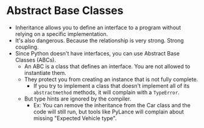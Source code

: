 # Abstract Base Classes

* Inheritance allows you to define an interface to a program without relying on a specific implementation.
* It's also dangerous. Because the relationship is very strong. Strong coupling.
* Since Python doesn't have interfaces, you can use Abstract Base Classes (ABCs).
  * An ABC is a class that defines an interface. You are not allowed to instantiate them.
  * They protect you from creating an instance that is not fully complete.
    * If you try to implement a class that doesn't implement all of its `abstractmethod` methods, 
      it will complain with a `TypeError`.
  * But type hints are ignored by the compiler.
    * Ex: You can remove the inheritance from the Car class and the code will still run, 
          but tools like PyLance will complain about missing "Expected Vehicle type".
